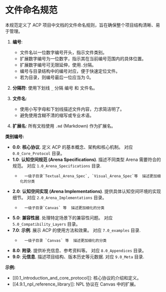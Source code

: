 # 文件命名规范

本规范定义了 ACP 项目中文档的文件命名规则，旨在确保整个项目结构清晰、易于管理。

1.  **编号**:
    *   文件名以一位数字编号开头，指示文件类别。
	*   扩展数字编号为一位数字，指示其在当前编号范围内的具体位置。
	*   扩展数字编号可无限延伸，使用`.`分隔。
    *   编号与目录结构中的编号对应，便于快速定位文件。
    *   若为目录，则编号最后一位应当为 0。

2.  **分隔符**:  使用下划线 `_` 分隔 编号 和 文件名。

3.  **文件名**:
    *   使用小写字母和下划线描述文件内容，力求简洁明了。
    *   避免使用含糊不清的缩写或专业术语。

4.  **扩展名**: 所有文档使用 `.md` (Markdown) 作为扩展名。

**类别编号:**

*   **0.0**: **核心协议**.  定义 ACP 的基本概念、架构和核心机制。  对应 `0.0_Core_Protocol` 目录。
*   **1.0**: **认知空间规范 (Arena Specifications)**. 描述不同类型 Arena 需要符合的规范。 对应 `1.0_Arena_Specifications` 目录.
     *       一级子目录`Textual_Arena_Spec`, `Visual_Arena_Spec`等  描述更加细化的分类
*   **2.0**: **认知空间实现 (Arena Implementations)**. 提供具体认知空间环境的实现细节。  对应 `2.0_Arena_Implementations` 目录。
     *       一级子目录`Canvas` 等  描述更加细化的分类
*   **5.0**: **兼容性层**. 处理特定场景下的兼容性问题。  对应 `5.0_Compatibility_Layers` 目录。
*   **7.0**: **示例**. 展示 ACP 的使用方法和效果。  对应 `7.0_examples` 目录.
     *       一级子目录 `Canvas` 等  描述更加细化的分类
*   **8.0**: **附录**.  提供补充信息、参考资料等。 对应 `8.0_Appendices` 目录。
*   **9.0**: **元信息**.  描述项目结构、版本历史等元数据. 对应 `9.0_Meta` 目录.

**示例:**

*   [[0.1_introduction_and_core_protocol]]:  核心协议的介绍和定义。
*   [[4.9.1_npl_reference_library]]: NPL 协议在 Canvas 中的扩展。
